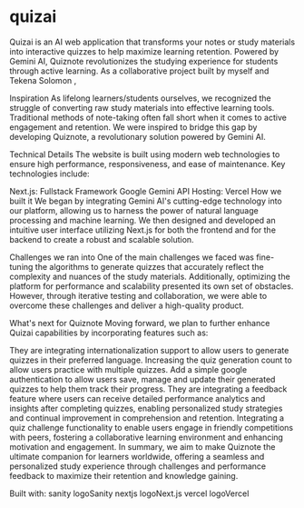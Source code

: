 # quizai
Quizai is an AI web application that transforms your notes or study materials into interactive quizzes to help maximize learning retention. Powered by Gemini AI, Quiznote revolutionizes the studying experience for students through active learning. As a collaborative project built by myself and Tekena Solomon ,
 
Inspiration
As lifelong learners/students ourselves, we recognized the struggle of converting raw study materials into effective learning tools. Traditional methods of note-taking often fall short when it comes to active engagement and retention. We were inspired to bridge this gap by developing Quiznote, a revolutionary solution powered by Gemini AI.

Technical Details
The website is built using modern web technologies to ensure high performance, responsiveness, and ease of maintenance. Key technologies include:

Next.js: Fullstack Framework
Google Gemini API
Hosting: Vercel
How we built it
We began by integrating Gemini AI's cutting-edge technology into our platform, allowing us to harness the power of natural language processing and machine learning. We then designed and developed an intuitive user interface utilizing Next.js for both the frontend and for the backend to create a robust and scalable solution.

Challenges we ran into
One of the main challenges we faced was fine-tuning the algorithms to generate quizzes that accurately reflect the complexity and nuances of the study materials. Additionally, optimizing the platform for performance and scalability presented its own set of obstacles. However, through iterative testing and collaboration, we were able to overcome these challenges and deliver a high-quality product.



What's next for Quiznote
Moving forward, we plan to further enhance Quizai capabilities by incorporating features such as:

They are integrating internationalization support to allow users to generate quizzes in their preferred language.
Increasing the quiz generation count to allow users practice with multiple quizzes.
Add a simple google authentication to allow users save, manage and update their generated quizzes to help them track their progress.
They are integrating a feedback feature where users can receive detailed performance analytics and insights after completing quizzes, enabling personalized study strategies and continual improvement in comprehension and retention.
Integrating a quiz challenge functionality to enable users engage in friendly competitions with peers, fostering a collaborative learning environment and enhancing motivation and engagement.
In summary, we aim to make Quiznote the ultimate companion for learners worldwide, offering a seamless and personalized study experience through challenges and performance feedback to maximize their retention and knowledge gaining.

Built with:
sanity logoSanity
nextjs logoNext.js
vercel logoVercel
